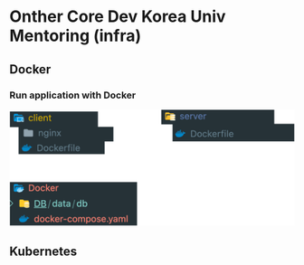 # Onther Core Dev Korea Univ Mentoring (infra)

## Docker

### Run application with Docker

![docker](./assets/docker.png)

## Kubernetes
